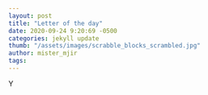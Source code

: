 ```yaml
---
layout: post
title: "Letter of the day"
date: 2020-09-24 9:20:69 -0500
categories: jekyll update
thumb: "/assets/images/scrabble_blocks_scrambled.jpg"
author: mister_mjir
tags:
---
```

Y
